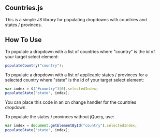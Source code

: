 ## Countries.js

This is a simple JS library for populating dropdowns with countries and states / provinces.

## How To Use

To populate a dropdown with a list of countries where "country" is the id of your target select element:

```javascript
populateCountry("country");
```

To populate a dropdown with a list of applicable states / provinces for a selected country where "state" is the id of
your target select element: 

```javascript
var index = $("#country")[0].selectedIndex;
populateState("state", index);
```

You can place this code in an on change handler for the countries dropdown.

To populate the states / provinces without jQuery, use:

```javascript
var index = document.getElementById("country").selectedIndex;
populateState("state", index);
```
